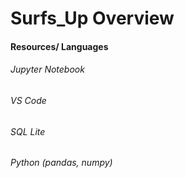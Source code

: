 # Surfs_Up Overview

#### Resources/ Languages 
###### Jupyter Notebook
###### VS Code
###### SQL Lite
###### Python (pandas, numpy)
